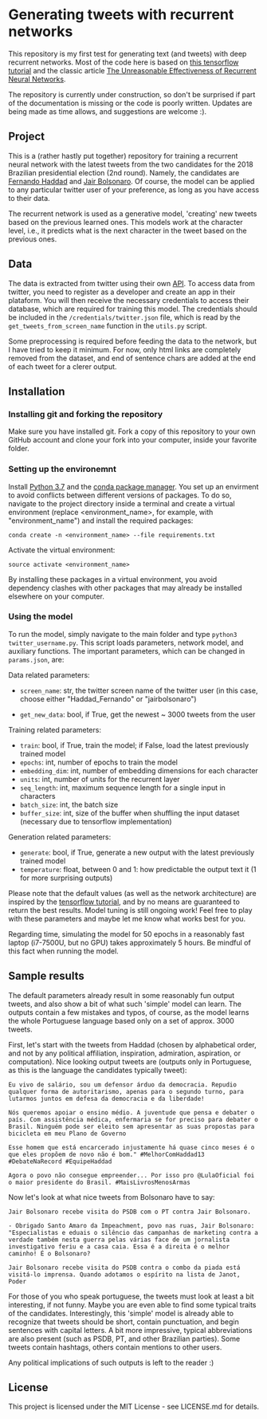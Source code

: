 # Generating tweets with recurrent networks

This repository is my first test for generating text (and tweets) with deep recurrent networks. Most of the code here is based on [this tensorflow tutorial](https://www.tensorflow.org/tutorials/sequences/text_generation) and the classic article [The Unreasonable Effectiveness of Recurrent Neural Networks](http://karpathy.github.io/2015/05/21/rnn-effectiveness/).

The repository is currently under construction, so don't be surprised if part of the documentation is missing or the code is poorly written. Updates are being made as time allows, and suggestions are welcome :).

## Project

This is a (rather hastly put together) repository for training a recurrent neural network with the latest tweets from the two candidates for the 2018 Brazilian presidential election (2nd round). Namely, the candidates are [Fernando Haddad](https://twitter.com/Haddad_Fernando) and [Jair Bolsonaro](https://twitter.com/jairbolsonaro). Of course, the model can be applied to any particular twitter user of your preference, as long as you have access to their data. 

The recurrent network is used as a generative model, 'creating' new tweets based on the previous learned ones. This models work at the character level, i.e., it predicts what is the next character in the tweet based on the previous ones.

## Data

The data is extracted from twitter using their own [API](https://developer.twitter.com/content/developer-twitter/en.html). To access data from twitter, you need to register as a developer and create an app in their plataform. You will then receive the necessary credentials to access their database, which are required for training this model. The credentials should be included in the `/credentials/twitter.json` file, which is read by the `get_tweets_from_screen_name` function in the `utils.py` script.

Some preprocessing is required before feeding the data to the network, but I have tried to keep it minimum. For now, only html links are completely removed from the dataset, and end of sentence chars are added at the end of each tweet for a clerer output.

## Installation 

### Installing git and forking the repository

Make sure you have installed git. Fork a copy of this repository to your own GitHub account and clone your fork into your computer, inside your favorite folder.

### Setting up the environemnt

Install [Python 3.7](https://www.python.org/) and the [conda package manager](https://conda.io/miniconda.html). You set up an envirment to avoid conflicts between different versions of packages. To do so, navigate to the project directory inside a terminal and create a virtual environment (replace <environment_name>, for example, with "environment_name") and install the required packages:

`conda create -n <environment_name> --file requirements.txt`

Activate the virtual environment:

`source activate <environment_name>`

By installing these packages in a virtual environment, you avoid dependency clashes with other packages that may already be installed elsewhere on your computer.

### Using the model

To run the model, simply navigate to the main folder and type `python3 twitter_username.py`. This script loads parameters, network model, and auxiliary functions. The important parameters, which can be changed in `params.json`, are:

Data related parameters:

* `screen_name`: str, the twitter screen name of the twitter user (in this case, choose either "Haddad_Fernando" or "jairbolsonaro")

* `get_new_data`: bool, if True, get the newest ~ 3000 tweets from the user

Training related parameters:
* `train`: bool, if True, train the model; if False, load the latest previously trained model
* `epochs`: int, number of epochs to train the model 
* `embedding_dim`: int, number of embedding dimensions for each character
* `units`: int, number of units for the recurrent layer
* `seq_length`: int, maximum sequence length for a single input in characters
* `batch_size`: int, the batch size
* `buffer_size`: int, size of the buffer when shuffling the input dataset (necessary due to tensorflow implementation)

Generation related parameters:
* `generate`: bool, if True, generate a new output with the latest previously trained model
* `temperature`: float, between 0 and 1: how predictable the output text it (1 for more surprising outputs)

Please note that the default values (as well as the network architecture) are inspired by the [tensorflow tutorial](https://www.tensorflow.org/tutorials/sequences/text_generation), and by no means are guaranteed to return the best results. Model tuning is still ongoing work! Feel free to play with these parameters and maybe let me know what works best for you.

Regarding time, simulating the model for 50 epochs in a reasonably fast laptop (i7-7500U, but no GPU) takes approximately 5 hours. Be mindful of this fact when running the model.

## Sample results

The default parameters already result in some reasonably fun output tweets, and also show a bit of what such 'simple' model can learn. The outputs contain a few mistakes and typos, of course, as the model learns the whole Portuguese language based only on a set of approx. 3000 tweets.

First, let's start with the tweets from Haddad (chosen by alphabetical order, and not by any political affiliation, inspiration, admiration, aspiration, or computation). Nice looking output tweets are (outputs only in Portuguese, as this is the language the candidates typically tweet):

`Eu vivo de salário, sou um defensor árduo da democracia. Repudio qualquer forma de autoritarismo, apenas para o segundo turno, para lutarmos juntos em defesa da democracia e da liberdade!`

`Nós queremos apoiar o ensino médio. A juventude que pensa e debater o país. Com assistência médica, enfermaria se for preciso para debater o Brasil. Ninguém pode ser eleito sem apresentar as suas propostas para bicicleta em meu Plano de Governo`

`Esse homem que está encarcerado injustamente há quase cinco meses é o que eles propõem de novo não é bom." #MelhorComHaddad13 #DebateNaRecord #EquipeHaddad`

`Agora o povo não consegue empreender... Por isso pro @LulaOficial foi o maior presidente do Brasil. #MaisLivrosMenosArmas`

Now let's look at what nice tweets from Bolsonaro have to say:

`Jair Bolsonaro recebe visita do PSDB com o PT contra Jair Bolsonaro.`

`- Obrigado Santo Amaro da Impeachment, povo nas ruas, Jair Bolsonaro: "Especialistas e eduais o silêncio das campanhas de marketing contra a verdade também nesta guerra pelas várias face de um jornalista investigativo feriu e a casa caia. Essa é a direita é o melhor caminho! É o Bolsonaro?`

`Jair Bolsonaro recebe visita do PSDB contra o combo da piada está visitá-lo imprensa. Quando adotamos o espírito na lista de Janot, Poder`

For those of you who speak portuguese, the tweets must look at least a bit interesting, if not funny. Maybe you are even able to find some typical traits of the candidates. Interestingly, this 'simple' model is already able to recognize that tweets should be short, contain punctuation, and begin sentences with capital letters. A bit more impressive, typical abbreviations are also present (such as PSDB, PT, and other Brazilian parties). Some tweets contain hashtags, others contain mentions to other users.

Any political implications of such outputs is left to the reader :)

## License

This project is licensed under the MIT License - see LICENSE.md for details.
